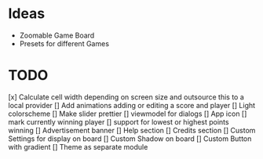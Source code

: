 # Ideas
- Zoomable Game Board
- Presets for different Games

# TODO
[x] Calculate cell width depending on screen size and outsource this to a local provider
[] Add animations adding or editing a score and player
[] Light colorscheme
[] Make slider prettier
[] viewmodel for dialogs
[] App icon
[] mark currently winning player
[] support for lowest or highest points winning
[] Advertisement banner
[] Help section
[] Credits section
[] Custom Settings for display on board
[] Custom Shadow on board
[] Custom Button with gradient
[] Theme as separate module